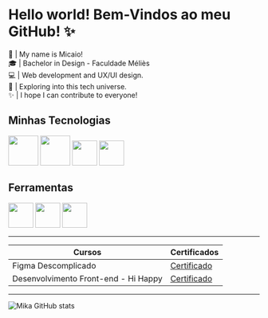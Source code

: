 # Hello world! Bem-Vindos ao meu GitHub! ✨

👀 | My name is Micaio! <br>
🎓 | Bachelor in Design - Faculdade Méliès <br>
💻 | Web development and UX/UI design. <br>
🚀 | Exploring into this tech universe. <br>
✨ | I hope I can contribute to everyone!

## Minhas Tecnologias

<img src="https://cdn.jsdelivr.net/gh/devicons/devicon@latest/icons/html5/html5-original-wordmark.svg"
width="60px">
<img src="https://cdn.jsdelivr.net/gh/devicons/devicon@latest/icons/css3/css3-original-wordmark.svg"
width="60px">
<img src="https://cdn.jsdelivr.net/gh/devicons/devicon@latest/icons/javascript/javascript-original.svg"
width="50px">
<img src="https://cdn.jsdelivr.net/gh/devicons/devicon@latest/icons/python/python-plain.svg"
width="50px">

## Ferramentas

<img src="https://cdn.jsdelivr.net/gh/devicons/devicon@latest/icons/figma/figma-original.svg"
width="50px">
<img src="https://cdn.jsdelivr.net/gh/devicons/devicon@latest/icons/git/git-original.svg"
width="50px">
<img src="https://cdn.jsdelivr.net/gh/devicons/devicon@latest/icons/vscode/vscode-original-wordmark.svg"
width="50px">

---

| Cursos | Certificados |
| ------ | ------------ |
| Figma Descomplicado | [Certificado](https://acesso.giotonello.com.br/certificates/bZ1AXa)
| Desenvolvimento Front-end - Hi Happy | [Certificado](https://hermes.dio.me/certificates/HBJLO3C0.pdf)

---

![Mika GitHub stats](https://github-readme-stats.vercel.app/api?username=roguezz612&show_icons=true&theme=github_dark)